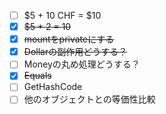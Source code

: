 - [ ] $5 + 10 CHF = $10
- [x] ~~$5 * 2 = 10~~
- [x] ~~mountをprivateにする~~
- [x] ~~Dollarの副作用どうする？~~
- [ ] Moneyの丸め処理どうする？
- [x] ~~Equals~~
- [ ] GetHashCode
- [ ] 他のオブジェクトとの等価性比較